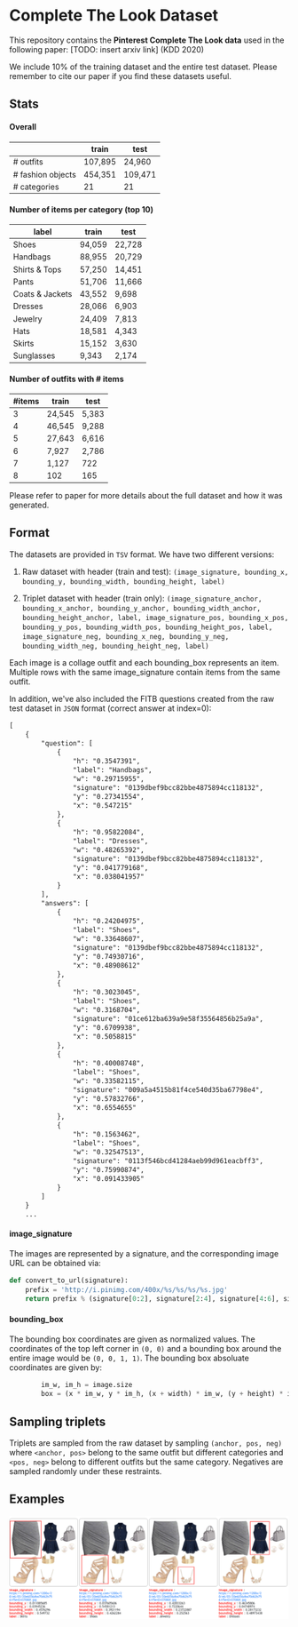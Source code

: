 # Complete The Look Dataset

This repository contains the **Pinterest Complete The Look data** used in the following paper:
[TODO: insert arxiv link] (KDD 2020)

We include 10% of the training dataset and the entire test dataset.
Please remember to cite our paper if you find these datasets useful.

## Stats
#### Overall
|                       | train      | test       |
|-------------------    |--------    |--------    |
| # outfits             | 107,895     | 24,960      |
| # fashion objects     | 454,351     | 109,471     |
| # categories          | 21         | 21         |

#### Number of items per category (top 10)
| label               | train      | test       |
|-----------------    |--------    |--------    |
| Shoes               | 94,059     | 22,728     |
| Handbags            | 88,955     | 20,729     |
| Shirts & Tops       | 57,250     | 14,451     |
| Pants               | 51,706     | 11,666     |
| Coats & Jackets     | 43,552     | 9,698      |
| Dresses             | 28,066     | 6,903      |
| Jewelry             | 24,409     | 7,813      |
| Hats                | 18,581     | 4,343      |
| Skirts              | 15,152     | 3,630      |
| Sunglasses          | 9,343      | 2,174      |

#### Number of outfits with # items
| #items     | train      | test      |
|--------    |--------    |-------    |
| 3          | 24,545     | 5,383     |
| 4          | 46,545     | 9,288     |
| 5          | 27,643     | 6,616     |
| 6          | 7,927      | 2,786     |
| 7          | 1,127      | 722       |
| 8          | 102        | 165       |

Please refer to paper for more details about the full dataset and how it was generated.

## Format
The datasets are provided in `TSV` format. We have two different versions:
1) Raw dataset with header (train and test):
`(image_signature, bounding_x, bounding_y, bounding_width, bounding_height, label)`

2) Triplet dataset with header (train only):
`(image_signature_anchor, bounding_x_anchor, bounding_y_anchor, bounding_width_anchor, bounding_height_anchor, label,
image_signature_pos, bounding_x_pos, bounding_y_pos, bounding_width_pos, bounding_height_pos, label,
image_signature_neg, bounding_x_neg, bounding_y_neg, bounding_width_neg, bounding_height_neg, label)`

Each image is a collage outfit and each bounding_box represents an item. Multiple rows with the same image_signature contain items from the same outfit.

In addition, we've also included the FITB questions created from the raw test dataset in `JSON` format (correct answer at index=0):

```
[
    {
        "question": [
            {
                "h": "0.3547391", 
                "label": "Handbags", 
                "w": "0.29715955", 
                "signature": "0139dbef9bcc82bbe4875894cc118132", 
                "y": "0.27341554", 
                "x": "0.547215"
            }, 
            {
                "h": "0.95822084", 
                "label": "Dresses", 
                "w": "0.48265392", 
                "signature": "0139dbef9bcc82bbe4875894cc118132", 
                "y": "0.041779168", 
                "x": "0.038041957"
            }
        ], 
        "answers": [
            {
                "h": "0.24204975", 
                "label": "Shoes", 
                "w": "0.33648607", 
                "signature": "0139dbef9bcc82bbe4875894cc118132", 
                "y": "0.74930716", 
                "x": "0.48908612"
            }, 
            {
                "h": "0.3023045", 
                "label": "Shoes", 
                "w": "0.3168704", 
                "signature": "01ce612ba639a9e58f35564856b25a9a", 
                "y": "0.6709938", 
                "x": "0.5058815"
            }, 
            {
                "h": "0.40008748", 
                "label": "Shoes", 
                "w": "0.33582115", 
                "signature": "009a5a4515b81f4ce540d35ba67798e4", 
                "y": "0.57832766", 
                "x": "0.6554655"
            }, 
            {
                "h": "0.1563462", 
                "label": "Shoes", 
                "w": "0.32547513", 
                "signature": "0113f546bcd41284aeb99d961eacbff3", 
                "y": "0.75990874", 
                "x": "0.091433905"
            }
        ]
    }
    ...
```

#### image_signature
The images are represented by a signature, and the corresponding image URL can be obtained via:
```python
def convert_to_url(signature):
    prefix = 'http://i.pinimg.com/400x/%s/%s/%s/%s.jpg'
    return prefix % (signature[0:2], signature[2:4], signature[4:6], signature)
```

#### bounding_box
The bounding box coordinates are given as normalized values. The coordinates of the top left corner in `(0, 0)` and a bounding box around the entire image would be `(0, 0, 1, 1)`. The bounding box absoluate coordinates are given by: 
```python
        im_w, im_h = image.size
        box = (x * im_w, y * im_h, (x + width) * im_w, (y + height) * im_h)
```

## Sampling triplets
Triplets are sampled from the raw dataset by sampling `(anchor, pos, neg)` where `<anchor, pos>` belong to the same outfit but different categories and `<pos, neg>` belong to different outfits but the same category. Negatives are sampled randomly under these restraints.


## Examples
![](./images/example.png)


